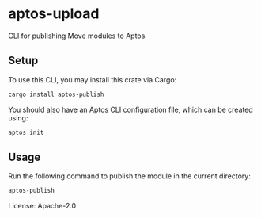 # aptos-upload

CLI for publishing Move modules to Aptos.

## Setup

To use this CLI, you may install this crate via Cargo:

```bash
cargo install aptos-publish
```

You should also have an Aptos CLI configuration file, which can be created using:

```bash
aptos init
```

## Usage

Run the following command to publish the module in the current directory:

```bash
aptos-publish
```

License: Apache-2.0
